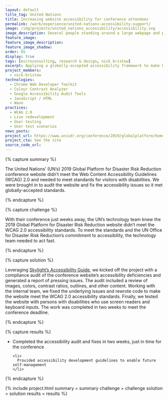 ```yaml
---
layout: default
title_tag: United Nations
title: Increasing website accessibility for conference attendees
permalink: /work/experience/united-nations-accessibility-support/
image: /img/projects/united_nations_accessibility/accessibility.svg
image_description: Several people standing around a large webpage and performing accessibility tasks on it.
feature_image:
feature_image_description:
feature_image_shadow:
order: 65
display: true
tags: [microconsulting, research & design, nick bristow]
excerpt: Applying a globally-accepted accessibility framework to make United Nations’ conference web content accessible to persons with disabilities.
project_members:
  - nick-bristow
technologies:
  - Chrome Web Developer Toolkit
  - Colour Contrast Analyzer
  - Google Accessibility Audit Tools
  - JavaScript / HTML
  - Wave
practices:
  - WCAG 2.0
  - Live redevelopment
  - User testing
  - User test scenarios
news_posts:
project_url: https://www.unisdr.org/conference/2019/globalplatform/home
project_cta: See the site
source_code_url:
---
```


{% capture summary %}
  <p>
    The United Nations’ (UN’s) 2019 Global Platform for Disaster Risk Reduction conference
    website didn’t meet the Web Content Accessibility Guidelines (WCAG) 2.0 and
    needed to meet standards for visitors with disabilities. We were brought in
    to audit the website and fix the accessibility issues so it met globally-accepted
    standards.
  </p>
{% endcapture %}

{% capture challenge %}
  <p>
    With their conference just weeks away, the UN’s technology team knew
    the 2019 Global Platform for Disaster Risk Reduction website didn’t meet the
    WCAG 2.0 accessibility standards. To meet the standards and the UN Office for
    Disaster Risk Reduction’s commitment to accessibility, the technology team needed
    to act fast.
  </p>
{% endcapture %}

{% capture solution %}
  <p>
    Leveraging <a href="/work/toolkits/accessibility-guide/">Skylight’s Accessibility Guide</a>,
    we kicked off the project with a compliance audit of the conference website’s accessibility deficiencies
    and generated a report of pressing issues. The audit included a review of images,
    colors, contrast ratios, outlines, and other content. Working with the internal team,
    we fixed the underlying issues and rewrote code to make the website meet the WCAG 2.0
    accessibility standards. Finally, we tested the website with persons with
    disabilities who use screen readers and keyboard inputs. The work was
    completed in two weeks to meet the conference deadline.
  </p>
{% endcapture %}

{% capture results %}
  <ul>
    <li>
      Completed the accessibility audit and fixes in two weeks, just in time for
      the conference
    </li>

    <li>
      Provided accessibility development guidelines to enable future self-management
    </li>
  </ul>
{% endcapture %}

{% include project.html
  summary = summary
  challenge = challenge
  solution = solution
  results = results
%}
